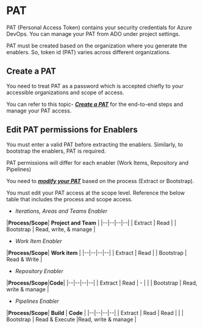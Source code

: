 # PAT

PAT (Personal Access Token) contains your security credentials for Azure DevOps. You can manage your PAT from ADO under project settings. 

PAT must be created based on the organization where you generate the enablers. So, token id (PAT) varies across different organizations.

## Create a PAT

You need to treat PAT as a password which is accepted chiefly to your accessible organizations and scope of access.

You can refer to this topic- **_[Create a PAT](https://learn.microsoft.com/en-us/azure/devops/organizations/accounts/use-personal-access-tokens-to-authenticate?view=azure-devops&tabs=Windows#create-a-pat)_** for the end-to-end steps and manage your PAT access.

## Edit PAT permissions for Enablers 

You must enter a valid PAT before extracting the enablers. Similarly, to bootstrap the enablers, PAT is required.

PAT permissions will differ for each enabler (Work Items, Repository and Pipelines)

You need to _[**modify your PAT**](https://learn.microsoft.com/en-us/azure/devops/organizations/accounts/use-personal-access-tokens-to-authenticate?view=azure-devops&tabs=Windows#modify-a-pat)_ based on the process (Extract or Bootstrap). 

You must edit your PAT access at the scope level. Reference the below table that includes the process and scope access.

- _Iterations, Areas and Teams Enabler_ 

|**Process/Scope**| **Project and Team**  |
|--|--|--|--|
| Extract |  Read | 
| Bootstrap | Read, write, & manage |  

- _Work Item Enabler_ 

|**Process/Scope**| **Work item**  |
|--|--|--|--|
| Extract |  Read | 
| Bootstrap | Read & Write |  

- _Repository Enabler_

|**Process/Scope**|**Code**| 
|--|--|--|--|
| Extract |  Read | - |  |
| Bootstrap | Read, write & manage  |

- _Pipelines Enabler_

|**Process/Scope**| **Build**  | **Code** | 
|--|--|--|--|
| Extract |  Read | Read | |
| Bootstrap | Read & Execute  |Read, write & manage |







